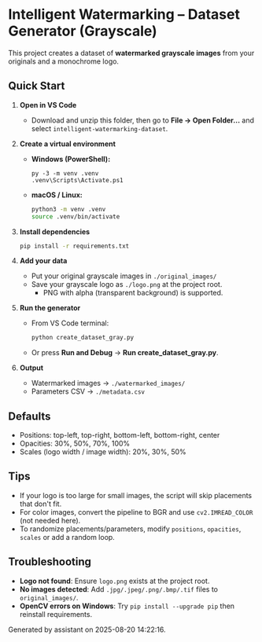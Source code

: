 # Intelligent Watermarking – Dataset Generator (Grayscale)

This project creates a dataset of **watermarked grayscale images** from your originals and a monochrome logo.

## Quick Start

1. **Open in VS Code**
   - Download and unzip this folder, then go to **File → Open Folder…** and select `intelligent-watermarking-dataset`.

2. **Create a virtual environment**
   - **Windows (PowerShell):**
     ```pwsh
     py -3 -m venv .venv
     .venv\Scripts\Activate.ps1
     ```
   - **macOS / Linux:**
     ```bash
     python3 -m venv .venv
     source .venv/bin/activate
     ```

3. **Install dependencies**
   ```bash
   pip install -r requirements.txt
   ```

4. **Add your data**
   - Put your original grayscale images in `./original_images/`
   - Save your grayscale logo as `./logo.png` at the project root.
     - PNG with alpha (transparent background) is supported.

5. **Run the generator**
   - From VS Code terminal:
     ```bash
     python create_dataset_gray.py
     ```
   - Or press **Run and Debug** → **Run create_dataset_gray.py**.

6. **Output**
   - Watermarked images → `./watermarked_images/`
   - Parameters CSV → `./metadata.csv`

## Defaults

- Positions: top-left, top-right, bottom-left, bottom-right, center
- Opacities: 30%, 50%, 70%, 100%
- Scales (logo width / image width): 20%, 30%, 50%

## Tips

- If your logo is too large for small images, the script will skip placements that don't fit.
- For color images, convert the pipeline to BGR and use `cv2.IMREAD_COLOR` (not needed here).
- To randomize placements/parameters, modify `positions`, `opacities`, `scales` or add a random loop.

## Troubleshooting

- **Logo not found**: Ensure `logo.png` exists at the project root.
- **No images detected**: Add `.jpg/.jpeg/.png/.bmp/.tif` files to `original_images/`.
- **OpenCV errors on Windows**: Try `pip install --upgrade pip` then reinstall requirements.

Generated by assistant on 2025-08-20 14:22:16.

